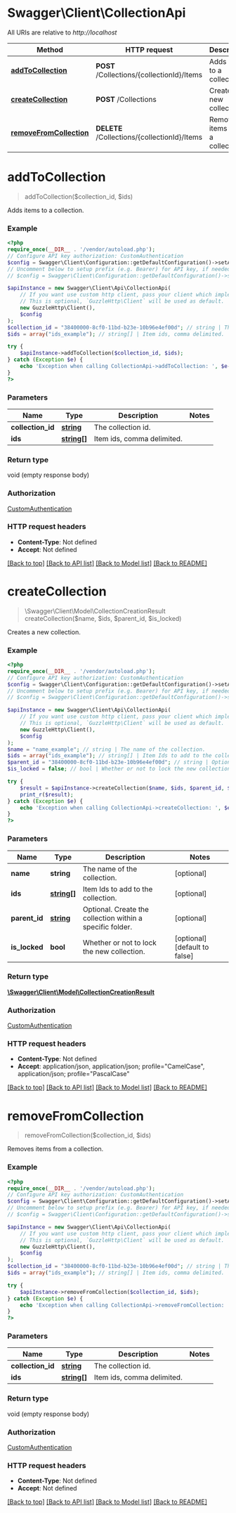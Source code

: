 # Swagger\Client\CollectionApi

All URIs are relative to *http://localhost*

Method | HTTP request | Description
------------- | ------------- | -------------
[**addToCollection**](CollectionApi.md#addtocollection) | **POST** /Collections/{collectionId}/Items | Adds items to a collection.
[**createCollection**](CollectionApi.md#createcollection) | **POST** /Collections | Creates a new collection.
[**removeFromCollection**](CollectionApi.md#removefromcollection) | **DELETE** /Collections/{collectionId}/Items | Removes items from a collection.

# **addToCollection**
> addToCollection($collection_id, $ids)

Adds items to a collection.

### Example
```php
<?php
require_once(__DIR__ . '/vendor/autoload.php');
// Configure API key authorization: CustomAuthentication
$config = Swagger\Client\Configuration::getDefaultConfiguration()->setApiKey('X-Emby-Authorization', 'YOUR_API_KEY');
// Uncomment below to setup prefix (e.g. Bearer) for API key, if needed
// $config = Swagger\Client\Configuration::getDefaultConfiguration()->setApiKeyPrefix('X-Emby-Authorization', 'Bearer');

$apiInstance = new Swagger\Client\Api\CollectionApi(
    // If you want use custom http client, pass your client which implements `GuzzleHttp\ClientInterface`.
    // This is optional, `GuzzleHttp\Client` will be used as default.
    new GuzzleHttp\Client(),
    $config
);
$collection_id = "38400000-8cf0-11bd-b23e-10b96e4ef00d"; // string | The collection id.
$ids = array("ids_example"); // string[] | Item ids, comma delimited.

try {
    $apiInstance->addToCollection($collection_id, $ids);
} catch (Exception $e) {
    echo 'Exception when calling CollectionApi->addToCollection: ', $e->getMessage(), PHP_EOL;
}
?>
```

### Parameters

Name | Type | Description  | Notes
------------- | ------------- | ------------- | -------------
 **collection_id** | [**string**](../Model/.md)| The collection id. |
 **ids** | [**string[]**](../Model/string.md)| Item ids, comma delimited. |

### Return type

void (empty response body)

### Authorization

[CustomAuthentication](../../README.md#CustomAuthentication)

### HTTP request headers

 - **Content-Type**: Not defined
 - **Accept**: Not defined

[[Back to top]](#) [[Back to API list]](../../README.md#documentation-for-api-endpoints) [[Back to Model list]](../../README.md#documentation-for-models) [[Back to README]](../../README.md)

# **createCollection**
> \Swagger\Client\Model\CollectionCreationResult createCollection($name, $ids, $parent_id, $is_locked)

Creates a new collection.

### Example
```php
<?php
require_once(__DIR__ . '/vendor/autoload.php');
// Configure API key authorization: CustomAuthentication
$config = Swagger\Client\Configuration::getDefaultConfiguration()->setApiKey('X-Emby-Authorization', 'YOUR_API_KEY');
// Uncomment below to setup prefix (e.g. Bearer) for API key, if needed
// $config = Swagger\Client\Configuration::getDefaultConfiguration()->setApiKeyPrefix('X-Emby-Authorization', 'Bearer');

$apiInstance = new Swagger\Client\Api\CollectionApi(
    // If you want use custom http client, pass your client which implements `GuzzleHttp\ClientInterface`.
    // This is optional, `GuzzleHttp\Client` will be used as default.
    new GuzzleHttp\Client(),
    $config
);
$name = "name_example"; // string | The name of the collection.
$ids = array("ids_example"); // string[] | Item Ids to add to the collection.
$parent_id = "38400000-8cf0-11bd-b23e-10b96e4ef00d"; // string | Optional. Create the collection within a specific folder.
$is_locked = false; // bool | Whether or not to lock the new collection.

try {
    $result = $apiInstance->createCollection($name, $ids, $parent_id, $is_locked);
    print_r($result);
} catch (Exception $e) {
    echo 'Exception when calling CollectionApi->createCollection: ', $e->getMessage(), PHP_EOL;
}
?>
```

### Parameters

Name | Type | Description  | Notes
------------- | ------------- | ------------- | -------------
 **name** | **string**| The name of the collection. | [optional]
 **ids** | [**string[]**](../Model/string.md)| Item Ids to add to the collection. | [optional]
 **parent_id** | [**string**](../Model/.md)| Optional. Create the collection within a specific folder. | [optional]
 **is_locked** | **bool**| Whether or not to lock the new collection. | [optional] [default to false]

### Return type

[**\Swagger\Client\Model\CollectionCreationResult**](../Model/CollectionCreationResult.md)

### Authorization

[CustomAuthentication](../../README.md#CustomAuthentication)

### HTTP request headers

 - **Content-Type**: Not defined
 - **Accept**: application/json, application/json; profile=\"CamelCase\", application/json; profile=\"PascalCase\"

[[Back to top]](#) [[Back to API list]](../../README.md#documentation-for-api-endpoints) [[Back to Model list]](../../README.md#documentation-for-models) [[Back to README]](../../README.md)

# **removeFromCollection**
> removeFromCollection($collection_id, $ids)

Removes items from a collection.

### Example
```php
<?php
require_once(__DIR__ . '/vendor/autoload.php');
// Configure API key authorization: CustomAuthentication
$config = Swagger\Client\Configuration::getDefaultConfiguration()->setApiKey('X-Emby-Authorization', 'YOUR_API_KEY');
// Uncomment below to setup prefix (e.g. Bearer) for API key, if needed
// $config = Swagger\Client\Configuration::getDefaultConfiguration()->setApiKeyPrefix('X-Emby-Authorization', 'Bearer');

$apiInstance = new Swagger\Client\Api\CollectionApi(
    // If you want use custom http client, pass your client which implements `GuzzleHttp\ClientInterface`.
    // This is optional, `GuzzleHttp\Client` will be used as default.
    new GuzzleHttp\Client(),
    $config
);
$collection_id = "38400000-8cf0-11bd-b23e-10b96e4ef00d"; // string | The collection id.
$ids = array("ids_example"); // string[] | Item ids, comma delimited.

try {
    $apiInstance->removeFromCollection($collection_id, $ids);
} catch (Exception $e) {
    echo 'Exception when calling CollectionApi->removeFromCollection: ', $e->getMessage(), PHP_EOL;
}
?>
```

### Parameters

Name | Type | Description  | Notes
------------- | ------------- | ------------- | -------------
 **collection_id** | [**string**](../Model/.md)| The collection id. |
 **ids** | [**string[]**](../Model/string.md)| Item ids, comma delimited. |

### Return type

void (empty response body)

### Authorization

[CustomAuthentication](../../README.md#CustomAuthentication)

### HTTP request headers

 - **Content-Type**: Not defined
 - **Accept**: Not defined

[[Back to top]](#) [[Back to API list]](../../README.md#documentation-for-api-endpoints) [[Back to Model list]](../../README.md#documentation-for-models) [[Back to README]](../../README.md)

